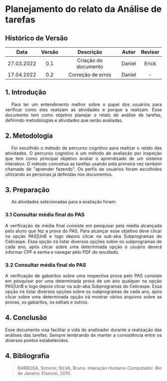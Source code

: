# Planejamento do relato da Análise de tarefas

## Histórico de Versão

|    Data    | Versão |      Descrição       |      Autor       | Revisor |
| :--------: | :----: | :------------------: | :--------------: | :-----: |
| 27.03.2022 |  0.1   | Criação do documento |      Daniel     | Erick   |
| 17.04.2022 |  0.2   |  Correção de erros   |      Daniel      |    -    |

## 1. Introdução
<p style="text-indent: 20px; text-align: justify">
Para ter um entendimento melhor sobre o papel dos usuários para verificar como eles realizam as atividades e porque a realizam. Esse documento tem como objetivo planejar o relato de análise de tarefas, definindo metodologias e atividades que serão avaliadas.
</p>

## 2. Metodologia
<p style="text-indent: 20px; text-align: justify">
Foi escolhido o método de percurso cognitivo para realizar o relato das atividades. O percurso cognitivo é um método de avaliação por inspeção que tem como principal objetivo avaliar o aprendizado de um sistema interativo. O método conceitua as tarefas usando pela primeira vez também chamado de "aprender fazendo". Os perfis de usuários foram escolhidos utilizando as personas já definidas nos documentos. 
</p>
 
## 3. Preparação
<p style="text-indent: 20px; text-align: justify">
As atividades selecionadas para a avaliação foram:
</p>

### 3.1 Consultar média final do PAS

<p style="text-align: justify;">A verificação de média final consiste em pesquisar pela média alcançada pelo aluno que fez a prova do PAS. Para alcançar esse objetivo deve clicar na opção PAS|UnB e logo depois clicar na sub-aba Subprogramas do Cebraspe. Essa opção irá listar diversos opções sobre os subprogramas de cada ano, após clicar sobre uma determinada opção o usuário deverá informar CPF e senha e navegar pelo PDF do resultado.
</p>

### 3.2 Consultar média final do PAS

<p style="text-align: justify;">A verificação de gabaritos sobre uma respectiva prova pelo PAS consiste em pesquisar por uma determinada prova de um ano qualquer na opção PAS|UnB e logo depois clicar na sub-aba Subprogramas do Cebraspe. Essa opção irá listar diversos opções sobre os subprogramas de cada ano, após clicar sobre uma determinada opção irá mostrar vários arquivos sobre as provas, os gabaritos, os editais e outros.
</p>

## 4. Conclusão

<p style="text-align: justify;">Esse documento visa facilitar a vida do analisador durante a realização das análises das tarefas. Sempre lembrando de manter a consistência entre os diversos pontos estabelecidos.
</p>
 
## 4. Bibliografia

> BARBOSA, Simone; SILVA, Bruno. Interação Humano-Computador. Rio de Janeiro: Elsevier, 2010.